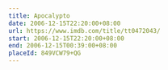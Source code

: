```yaml
---
title: Apocalypto
date: 2006-12-15T22:20:00+08:00
url: https://www.imdb.com/title/tt0472043/
start: 2006-12-15T22:20:00+08:00
end: 2006-12-15T00:39:00+08:00
placeId: 849VCW79+QG
---
```

